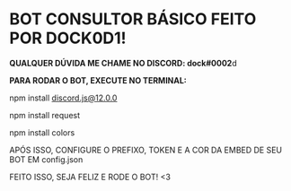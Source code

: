 <h1>BOT CONSULTOR BÁSICO FEITO POR DOCK0D1!</h1>

<b>QUALQUER DÚVIDA ME CHAME NO DISCORD: dock#0002</b>d

<b>PARA RODAR O BOT, EXECUTE NO TERMINAL:</b>

npm install discord.js@12.0.0

npm install request

npm install colors

APÓS ISSO, CONFIGURE O PREFIXO, TOKEN E A COR DA EMBED DE SEU BOT EM config.json

FEITO ISSO, SEJA FELIZ E RODE O BOT! <3
